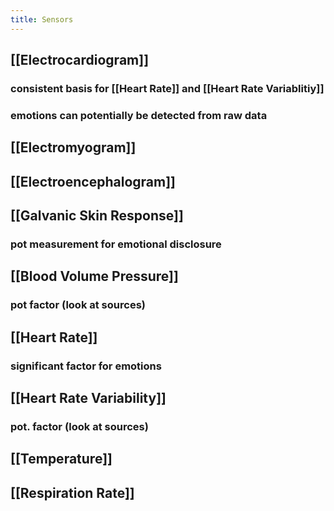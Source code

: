 ```yaml
---
title: Sensors
---
```


## [[Electrocardiogram]]
### consistent basis for [[Heart Rate]] and [[Heart Rate Variablitiy]]
### emotions can potentially be detected from raw data
## [[Electromyogram]]
## [[Electroencephalogram]]
## [[Galvanic Skin Response]]
### pot measurement for emotional disclosure
## [[Blood Volume Pressure]]
### pot factor (look at sources)
## [[Heart Rate]]
### significant factor for emotions
## [[Heart Rate Variability]]
### pot. factor (look at sources)
## [[Temperature]]
## [[Respiration Rate]]
##
